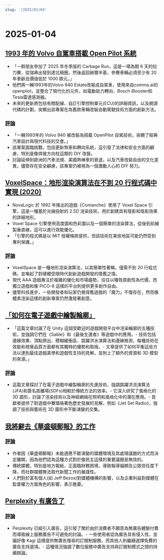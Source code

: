 ```yaml
---
slug: '/2025/01/04'
---
```


# 2025-01-04

## [1993 年的 Volvo 自駕車搭載 Open Pilot 系統](https://practicapp.com/carbagepilot-part1/)

- 「一群朋友參加了 2025 年冬季版的 Carbage Run，這是一場為期 6 天的拉力賽，從瑞典出發到達北極圈，然後返回赫爾辛基，參賽車輛必須至少有 20 年車齡且價值低於 1000 歐元。」
- 他們將一輛1993年的Volvo 940 Estate改裝成自駕車，使用來自comma.ai的openpilot，並整合了現代化的元件，如電動助力轉向、Bosch iBooster和Tesla雷達感測器。
- 未來的更新將包括有關配線、自訂引擎控制單元(ECU)的詳細資訊，以及開源代碼的計劃，突顯出該專案在為舊款車輛改裝自動駕駛技術方面的創新方法。

### [評論](https://news.ycombinator.com/item?id=42592910)

- 「一輛1993年的 Volvo 940 被改裝為搭載 OpenPilot 自駕技術，突顯了經典汽車設計與現代科技的交會。」
- 該專案面臨挑戰，包括更新煞車和轉向系統，這引發了法律和安全方面的顧慮，特別是像焊接方向柱這類的 DIY 改裝。
- 討論延伸到歐洲的汽車法規、美國熱棒車的衰退，以及汽車改裝自由的文化差異，儘管存在安全顧慮，該專案仍被視為一個激勵人心的 DIY 努力。

## [VoxelSpace：地形渲染演算法在不到 20 行程式碼中實現 (2020)](https://github.com/s-macke/VoxelSpace)

- NovaLogic 於 1992 年推出的遊戲《Comanche》使用了 Voxel Space 引擎，這是一種基於光線投射的 2.5D 渲染技術，用於創建具有陰影和陰影效果的詳細地形。
- Voxel Space 引擎使用高度圖和色彩圖以及一個簡單的渲染算法，從後到前繪製垂直線，這可以進行效能優化。
- 「引擎的程式碼是以 MIT 授權條款提供，但該技術在某些地區可能仍然受到專利保護。」

### [評論](https://news.ycombinator.com/item?id=42588956)

- VoxelSpace 是一種地形渲染演算法，以其簡單性著稱，僅需不到 20 行程式碼，並喚起了對硬體受限時代創新遊戲開發的懷舊之情。
- 現代 AAA 遊戲專注於複雜的優化和市場趨勢，往往以犧牲原創性為代價，而獨立遊戲和像 PICO-8 這樣的平台則提供更多創作自由。
- 儘管科技進步，一些開發者和玩家仍覺得舊遊戲的「魔力」不復存在，然而像體素渲染這樣的創新專案仍然激發著創意。

## [「如何在電子遊戲中繪製輪廓」](https://ameye.dev/notes/rendering-outlines/)

- 「這篇文章討論了在 Unity 這個受歡迎的遊戲開發平台中渲染輪廓的五種技術，並強調它們在《Sable》和《最後生還者》等遊戲中的應用。- 技術包括邊緣效果、頂點擠出、模糊緩衝區、跳躍洪水演算法和邊緣檢測，每種技術在效能和視覺品質方面都有其獨特的優勢和取捨。- 文章提供了如何平衡這些方法以達到最佳遊戲美學和遊戲性支持的見解，並附上了額外的資源和 3D 模型的來源。」

### [評論](https://news.ycombinator.com/item?id=42593614)

- 這篇文章探討了在電子遊戲中繪製輪廓的先進技術，強調跳躍洪流演算法(JFA)和簽名距離場(SDFs)相較於傳統方法的效率。- 它深入研究了風格化的 3D 圖形，討論了渲染技術以及神經網絡在照明和風格化中的潛在應用。- 貢獻者提供了對遊戲中賽璐珞著色歷史發展的見解，例如《Jet Set Radio》，強調了技術與藝術在 3D 圖形中不斷演變的交集。

## [我將辭去《華盛頓郵報》的工作](https://anntelnaes.substack.com/p/why-im-quitting-the-washington-post)

### [評論](https://news.ycombinator.com/item?id=42591221)

- 作者因《華盛頓郵報》未能適應不斷演變的媒體環境及其處理議題的方式而決定離開，因為他們認為這種方式對於像民主這樣的重要議題是無效的。
- 傳統媒體，特別是地方報紙，正面臨財務困境，導致報導偏頗及公眾信任度下降，而社群媒體無法取代新聞工作的嚴謹性。
- 人們對於富有個人(如 Jeff Bezos)對媒體機構的影響，以及企業利益對媒體在監督權力方面角色的影響，表示擔憂。

## [Perplexity 有廣告了](https://twitter.com/damengchen/status/1875296442417607072)

### [評論](https://news.ycombinator.com/item?id=42589863)

- Perplexity 已經引入廣告，這引發了關於由於消費者不願意為無廣告體驗付費而導致線上服務廣告不可避免的討論。- 一些使用者認為廣告具有侵入性，並偏好像 Kagi 這樣提供無廣告搜尋的訂閱制服務，而其他人則繼續選擇免費的廣告支持選項。- 這種情況強調了數位服務中廣告支持與訂閱制模式之間的持續辯論。

<head>
  <meta property="og:title" content="1993 年的 Volvo 自駕車搭載 Open Pilot 系統" />
  <meta property="og:type" content="website" />
  <meta property="og:image" content="https://og.cho.sh/api/og/?title=1993%20%E5%B9%B4%E7%9A%84%20Volvo%20%E8%87%AA%E9%A7%95%E8%BB%8A%E6%90%AD%E8%BC%89%20Open%20Pilot%20%E7%B3%BB%E7%B5%B1&subheading=2025%E5%B9%B41%E6%9C%884%E6%97%A5%20%E6%98%9F%E6%9C%9F%E5%85%AD%3A%20Hacker%20News%20%E6%91%98%E8%A6%81" />
</head>
